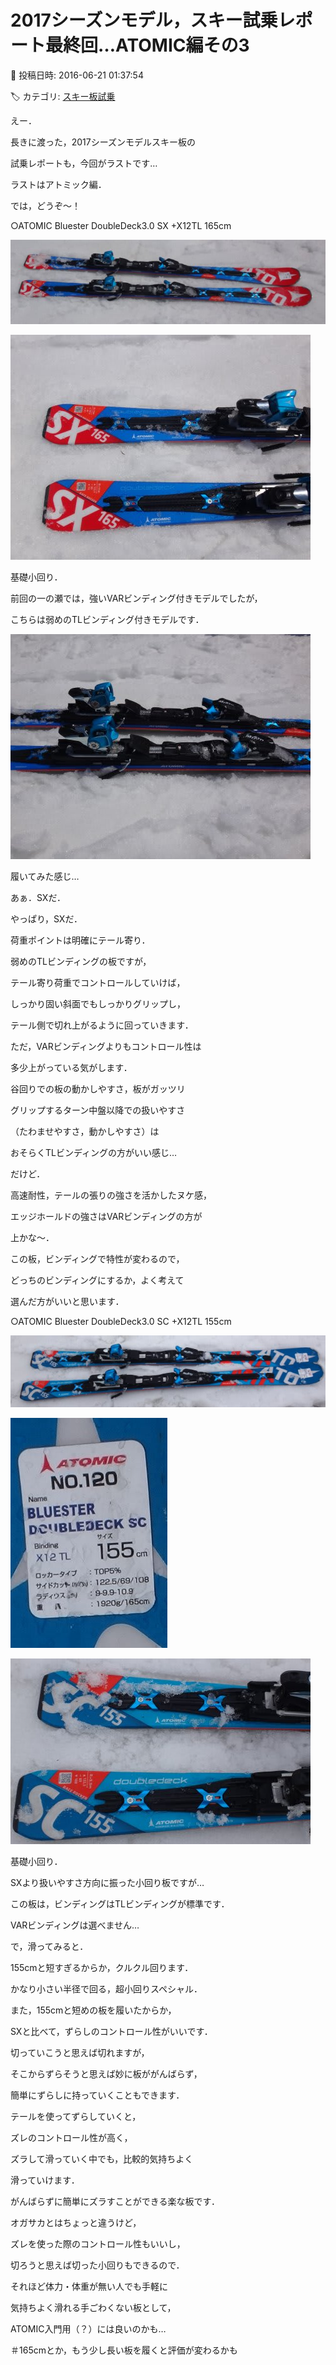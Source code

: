 # 2017シーズンモデル，スキー試乗レポート最終回…ATOMIC編その3

📅 投稿日時: 2016-06-21 01:37:54

🏷️ カテゴリ: [スキー板試乗](c0bd8048615710cee890e403a36cc9a2b.md)

えー．


長きに渡った，2017シーズンモデルスキー板の


試乗レポートも，今回がラストです…





ラストはアトミック編．


では，どうぞ～！[]()





○ATOMIC Bluester DoubleDeck3.0 SX +X12TL 165cm







![45328afa04a401e25283580255fb3989.jpg](images/45328afa04a401e25283580255fb3989.jpg)









![1e90aa4269a2976c97ba901b2b363c0d.jpg](images/1e90aa4269a2976c97ba901b2b363c0d.jpg)







基礎小回り．





前回の一の瀬では，強いVARビンディング付きモデルでしたが，


こちらは弱めのTLビンディング付きモデルです．




![4aa859c5ae00f10908368707231de581.jpg](images/4aa859c5ae00f10908368707231de581.jpg)







履いてみた感じ…


あぁ．SXだ．


やっぱり，SXだ．


荷重ポイントは明確にテール寄り．


弱めのTLビンディングの板ですが，


テール寄り荷重でコントロールしていけば，


しっかり固い斜面でもしっかりグリップし，


テール側で切れ上がるように回っていきます．





ただ，VARビンディングよりもコントロール性は


多少上がっている気がします．


谷回りでの板の動かしやすさ，板がガッツリ


グリップするターン中盤以降での扱いやすさ


（たわませやすさ，動かしやすさ）は


おそらくTLビンディングの方がいい感じ…





だけど．


高速耐性，テールの張りの強さを活かしたヌケ感，


エッジホールドの強さはVARビンディングの方が


上かな～．


この板，ビンディングで特性が変わるので，


どっちのビンディングにするか，よく考えて


選んだ方がいいと思います．[]()








○ATOMIC Bluester DoubleDeck3.0 SC +X12TL 155cm







![16084ec0073539e5f3ae61745a9f16cf.jpg](images/16084ec0073539e5f3ae61745a9f16cf.jpg)









![2a6a2cfc93cd5519ceb9a1dd3f4c8647.jpg](images/2a6a2cfc93cd5519ceb9a1dd3f4c8647.jpg)









![6044c82cbd1dd5cf3692dca51efb3e8b.jpg](images/6044c82cbd1dd5cf3692dca51efb3e8b.jpg)







基礎小回り．





SXより扱いやすさ方向に振った小回り板ですが…





この板は，ビンディングはTLビンディングが標準です．


VARビンディングは選べません…





で，滑ってみると．


155cmと短すぎるからか，クルクル回ります．


かなり小さい半径で回る，超小回りスペシャル．





また，155cmと短めの板を履いたからか，


SXと比べて，ずらしのコントロール性がいいです．


切っていこうと思えば切れますが，


そこからずらそうと思えば妙に板ががんばらず，


簡単にずらしに持っていくこともできます．


テールを使ってずらしていくと，


ズレのコントロール性が高く，


ズラして滑っていく中でも，比較的気持ちよく


滑っていけます．


がんばらずに簡単にズラすことができる楽な板です．





オガサカとはちょっと違うけど，


ズレを使った際のコントロール性もいいし，


切ろうと思えば切った小回りもできるので．


それほど体力・体重が無い人でも手軽に


気持ちよく滑れる手ごわくない板として，


ATOMIC入門用（？）には良いのかも…





＃165cmとか，もう少し長い板を履くと評価が変わるかも
